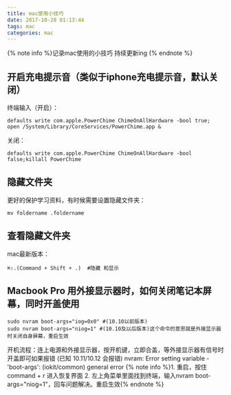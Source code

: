 ```yaml
---
title: mac使用小技巧
date: 2017-10-28 01:13:44
tags: mac
categories: mac
---
```

{% note info %}记录mac使用的小技巧
持续更新ing {% endnote %}

<!--请开始装逼-->
## 开启充电提示音（类似于iphone充电提示音，默认关闭）

终端输入（开启）：

```shell
defaults write com.apple.PowerChime ChimeOnAllHardware -bool true; open /System/Library/CoreServices/PowerChime.app & 
```

关闭：

```shell
defaults write com.apple.PowerChime ChimeOnAllHardware -bool false;killall PowerChime
```

<!-- more -->

## 隐藏文件夹

更好的保护学习资料，有时候需要设置隐藏文件夹：

```shell
mv foldername .foldername 
```

## 查看隐藏文件夹

mac最新版本：

```shell
⌘⇧.(Command + Shift + .)  #隐藏 和显示
```

## Macbook Pro 用外接显示器时，如何关闭笔记本屏幕，同时开盖使用

```shell
sudo nvram boot-args="iog=0x0" #(10.10以前版本)
sudo nvram boot-args="niog=1" #(10.10及以后版本)这个命令的意思就是外接显示器时关闭自身屏幕，重启生效
```

开机流程：连上电源和外接显示器，按开机键，立即合盖，等外接显示器有信号时开盖即可如果报错 (已知 10.11/10.12 会报错)
nvram: Error setting variable - 'boot-args': (iokit/common) general error
{% note info %}1. 重启，按住command + r 进入恢复界面
2. 左上角菜单里面找到终端，输入nvram boot-args="niog=1"，回车问题解决。重启生效{% endnote %}

<!--对不起，到时间了，请停止装逼-->


